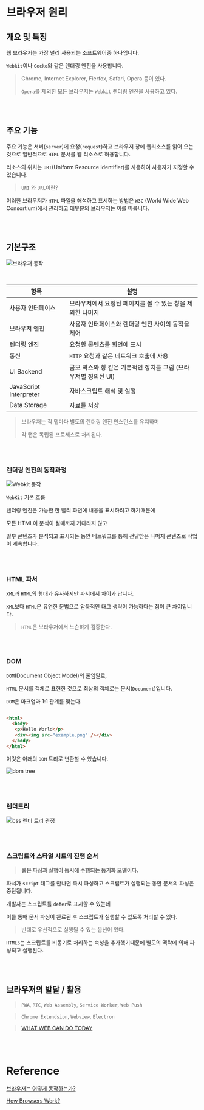 # 브라우저 원리
## 개요 및 특징
웹 브라우저는 가장 널리 사용되는 소프트웨어중 하나입니다.

`Webkit`이나 `Gecko`와 같은 렌더링 엔진을 사용합니다.

> Chrome, Internet Explorer, Fierfox, Safari, Opera 등이 있다.
>
>`Opera`를 제외한 모든 브라우저는 `Webkit` 렌더링 엔진을 사용하고 있다.

<br/><br/>

 ## 주요 기능
주요 기능은 서버(`server`)에 요청(`request`)하고 브라우저 창에 웹리소스를 읽어 오는 것으로  일반적으로 `HTML` 문서를 웹 리소스로 허용합니다.

리소스의 위치는 `URI`(Uniform Resource Identifier)를 사용하여 사용자가 지정할 수 있습니다.
 
 > `URI` 와 `URL`이란?

이러한 브라우저가 `HTML` 파일을 해석하고 표시하는 방법은
`W3C` (World Wide Web Consortium)에서 관리하고 대부분의 브라우저는 이를 따릅니다.

<br/><br/>

## 기본구조

![브라우저 동작](https://img1.daumcdn.net/thumb/R1280x0/?scode=mtistory2&fname=https%3A%2F%2Fblog.kakaocdn.net%2Fdn%2F0WbT0%2Fbtrwnqnm04Z%2Fo7TkuNo4WUrB2ehCnK6eAk%2Fimg.png)  

<br/>

|항목|설명|
|---|---|
|사용자 인터페이스|브라우저에서 요청된 페이지를 볼 수 있는 창을 제외한 나머지| 
|브라우저 엔진|사용자 인터페이스와 렌더링 엔진 사이의 동작을 제어|
|렌더링 엔진|요청한 콘텐츠를 화면에 표시|
|통신|`HTTP` 요청과 같은 네트워크 호출에 사용|
|UI Backend|콤보 박스와 창 같은 기본적인 장치를 그림 (브라우저별 정의된 UI)|
|JavaScript Interpreter|자바스크립트 해석 및 실행|
|Data Storage|자료를 저장|
 

> 브라우저는 각 탭마다 별도의 렌더링 엔진 인스턴스를 유지하며
> 
> 각 탭은 독립된 프로세스로 처리된다.

 
<br/><br/>
 

### 렌더링 엔진의 동작과정


![Webkit 동작](https://img1.daumcdn.net/thumb/R1280x0/?scode=mtistory2&fname=https%3A%2F%2Fblog.kakaocdn.net%2Fdn%2F2IF19%2FbtrwonqbqLS%2FGBL9f1yFJQfDW3wwA4E07k%2Fimg.png)

`WebKit` 기본 흐름


렌더링 엔진은 가능한 한 빨리 화면에 내용을 표시하려고 하기때문에

모든 HTML이 분석이 될때까지 기다리지 않고

일부 콘텐츠가 분석되고 표시되는 동안 네트워크를 통해 전달받은 나머지 콘텐츠로 작업이 계속합니다.


<br/><br/>

### HTML 파서

`XML`과 `HTML`의 형태가 유사하지만 파서에서 차이가 납니다.

`XML`보다 `HTML`은 유연한 문법으로 암묵적인 태그 생략이 가능하다는 점이 큰 차이입니다.

> `HTML`은 브라우저에서 느슨하게 검증한다.
 

<br/><br/>


### DOM

`DOM`(Document Object Model)의 줄임말로,

`HTML` 문서를 객체로 표현한 것으로 최상의 객체로는 문서(`Document`)입니다.


`DOM`은 마크업과 1:1 관계를 맺는다.

``` html

<html>
  <body>
   <p>Hello World</p>
   <div><img src="example.png" /></div>
  </body>
</html>  

```

이것은 아래의 `DOM` 트리로 변환할 수 있습니다.

![dom tree](https://img1.daumcdn.net/thumb/R1280x0/?scode=mtistory2&fname=https%3A%2F%2Fblog.kakaocdn.net%2Fdn%2FucA7V%2Fbtrwnqnm06D%2FsBsrony3xUjqnGtYd7bFw1%2Fimg.png)
 

<br/><br/>


### 렌더트리

![css 렌더 트리 관정](https://img1.daumcdn.net/thumb/R1280x0/?scode=mtistory2&fname=https%3A%2F%2Fblog.kakaocdn.net%2Fdn%2FcgdEAg%2Fbtrwl9NqyKU%2FTDbrGUzodylqGhik2U9EMK%2Fimg.png)


<br/><br/>


### 스크립트와 스타일 시트의 진행 순서

> **웹은 파싱과 실행이 동시에 수행되는 동기화 모델이다.**

파서가 `script` 태그를 만나면 즉시 파싱하고 스크립트가 실행되는 동안 문서의 파싱은 중단됩니다.

개발자는 스크립트를 `defer`로 표시할 수 있는데

이를 통해 문서 파싱이 완료된 후 스크립트가 실행할 수 있도록 처리할 수 있다.

> 반대로 우선적으로 실행될 수 있는 옵션이 있다.

`HTML5`는 스크립트를 비동기로 처리하는 속성을 추가했기때문에 별도의 맥락에 의해 파싱되고 실행된다.


<br/><br/>


## 브라우저의 발달 / 활용

> `PWA`, `RTC`, `Web Assembly`, `Service Worker`, `Web Push`

> `Chrome Extendsion`, `Webview`, `Electron`

> [WHAT WEB CAN DO TODAY](https://whatwebcando.today/)


<br/><br/>

# Reference

[브라우저는 어떻게 동작하는가?](https://d2.naver.com/helloworld/59361)

[How Browsers Work?](https://www.html5rocks.com/en/tutorials/internals/howbrowserswork/)